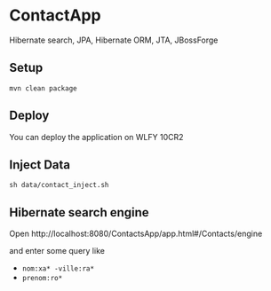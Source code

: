 # ContactApp
Hibernate search, JPA, Hibernate ORM, JTA, JBossForge


## Setup 

`mvn clean package`

## Deploy

You can deploy the application on WLFY 10CR2 

## Inject Data 

`sh data/contact_inject.sh`

## Hibernate search engine

Open http://localhost:8080/ContactsApp/app.html#/Contacts/engine

and enter some query like 

 * `nom:xa* -ville:ra*`
 * `prenom:ro*`
 


